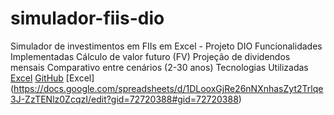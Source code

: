 # simulador-fiis-dio
Simulador de investimentos em FIIs em Excel - Projeto DIO
Funcionalidades Implementadas
 Cálculo de valor futuro (FV)
 Projeção de dividendos mensais
 Comparativo entre cenários (2-30 anos)
Tecnologias Utilizadas
 [Excel](https://img.shields.io/badge/-Microsoft_Excel-217346?logo=microsoft-excel)
 [GitHub](https://img.shields.io/badge/-GitHub-181717?logo=github)
  [Excel] (https://docs.google.com/spreadsheets/d/1DLooxGjRe26nNXnhasZyt2Trlqe3J-ZzTENlz0ZcqzI/edit?gid=72720388#gid=72720388)
